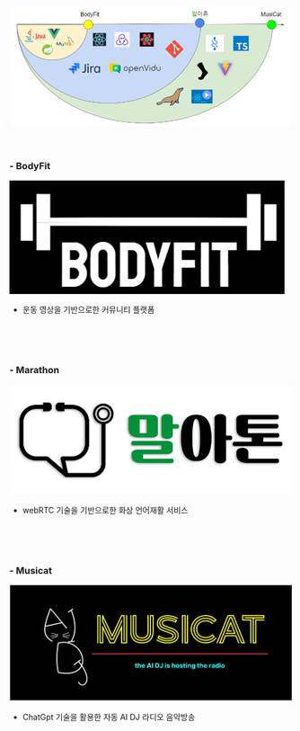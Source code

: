 <img src="skill.png">

<br>
<br>
<br>

### - BodyFit

<img src="./BodyFit/body-fit-vue-app/src/static/img/logo.png">

- 운동 영상을 기반으로한 커뮤니티 플랫폼

<br>
<br>
<br>

### - Marathon

<img src="./Marathon/Frontend/marathon/src/img/logoMain.png">

- webRTC 기술을 기반으로한 화상 언어재활 서비스

<br>
<br>
<br>

### - Musicat

<img src="./Musicat/image/Logo.png">

- ChatGpt 기술을 활용한 자동 AI DJ 라디오 음악방송
